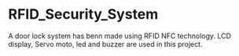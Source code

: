 # RFID_Security_System
A door lock system has benn made using RFID NFC technology. LCD display, Servo moto, led and buzzer are used in this project.

